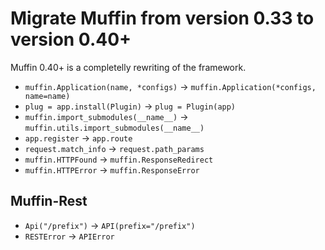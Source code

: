 Migrate Muffin from version 0.33 to version 0.40+
=================================================

Muffin 0.40+ is a completelly rewriting of the framework.

* `muffin.Application(name, *configs)` -> `muffin.Application(*configs, name=name)`
* `plug = app.install(Plugin)` -> `plug = Plugin(app)`
* `muffin.import_submodules(__name__)` -> `muffin.utils.import_submodules(__name__)`
* `app.register` -> `app.route`
* `request.match_info` -> `request.path_params`
* `muffin.HTTPFound` -> `muffin.ResponseRedirect`
* `muffin.HTTPError` -> `muffin.ResponseError`


Muffin-Rest
-----------

* `Api("/prefix")` -> `API(prefix="/prefix")`
* `RESTError` -> `APIError`
